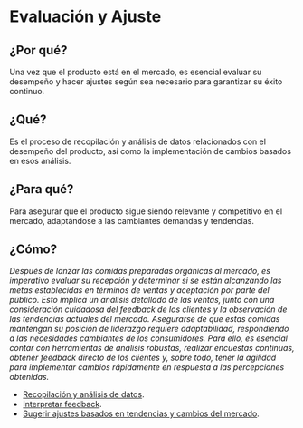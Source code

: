 # Evaluación y Ajuste

## ¿Por qué?

Una vez que el producto está en el mercado, es esencial evaluar su desempeño y hacer ajustes según sea necesario para garantizar su éxito continuo.

## ¿Qué?

Es el proceso de recopilación y análisis de datos relacionados con el desempeño del producto, así como la implementación de cambios basados en esos análisis.

## ¿Para qué?

Para asegurar que el producto sigue siendo relevante y competitivo en el mercado, adaptándose a las cambiantes demandas y tendencias.

## ¿Cómo?

*Después de lanzar las comidas preparadas orgánicas al mercado, es imperativo evaluar su recepción y determinar si se están alcanzando las metas establecidas en términos de ventas y aceptación por parte del público. Esto implica un análisis detallado de las ventas, junto con una consideración cuidadosa del feedback de los clientes y la observación de las tendencias actuales del mercado. Asegurarse de que estas comidas mantengan su posición de liderazgo requiere adaptabilidad, respondiendo a las necesidades cambiantes de los consumidores. Para ello, es esencial contar con herramientas de análisis robustas, realizar encuestas continuas, obtener feedback directo de los clientes y, sobre todo, tener la agilidad para implementar cambios rápidamente en respuesta a las percepciones obtenidas.*

- [Recopilación y análisis de datos](feedback.md).
- [Interpretar feedback](analisisInterpretacionFeedback.md).
- [Sugerir ajustes basados en tendencias y cambios del mercado](implementacionAjustes.md).
